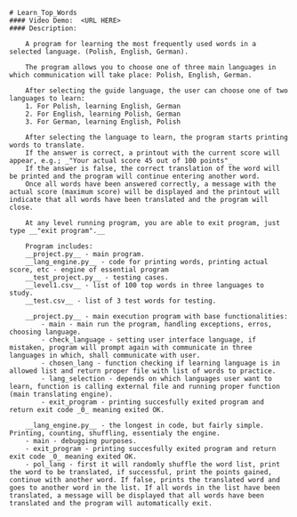 
    # Learn_Top_Words
    #### Video Demo:  <URL HERE>
    #### Description:
    
        A program for learning the most frequently used words in a selected language. (Polish, English, German).

        The program allows you to choose one of three main languages ​​in which communication will take place: Polish, English, German.

        After selecting the guide language, the user can choose one of two languages ​​to learn:
        1. For Polish, learning English, German
        2. For English, learning Polish, German
        3. For German, learning English, Polish
        
        After selecting the language to learn, the program starts printing words to translate.
        If the answer is correct, a printout with the current score will appear, e.g.; _"Your actual score 45 out of 100 points"_
        If the answer is false, the correct translation of the word will be printed and the program will continue entering another word.
        Once all words have been answered correctly, a message with the actual score (maximum score) will be displayed and the printout will indicate that all words have been translated and the program will close.

        At any level running program, you are able to exit program, just type __"exit program".__

        Program includes:
        __project.py__ - main program.
        __lang_engine.py__ - code for printing words, printing actual score, etc - engine of essential program
        __test_project.py__ - testing cases.
        __level1.csv__ - list of 100 top words in three languages to study.
        __test.csv__ - list of 3 test words for testing.

        __project.py__ - main execution program with base functionalities:
            - main - main run the program, handling exceptions, erros, choosing language.
            - check_language - setting user interface language, if mistaken, program will prompt again with communicate in three languages in which, shall communicate with user. 
            - chosen_lang - function checking if learning language is in allowed list and return proper file with list of words to practice.
            - lang_selection - depends on which languages user want to learn, function is calling external file and running proper function (main translating engine).
            - exit_program - printing succesfully exited program and return exit code _0_ meaning exited OK.
        
        __lang_engine.py__ - the longest in code, but fairly simple. Printing, counting, shuffling, essentialy the engine.
        - main - debugging purposes.
        - exit_program - printing succesfully exited program and return exit code _0_ meaning exited OK.
        - pol_lang - first it will randomly shuffle the word list, print the word to be translated, if successful, print the points gained, continue with another word. If false, prints the translated word and goes to another word in the list. If all words in the list have been translated, a message will be displayed that all words have been translated and the program will automatically exit.